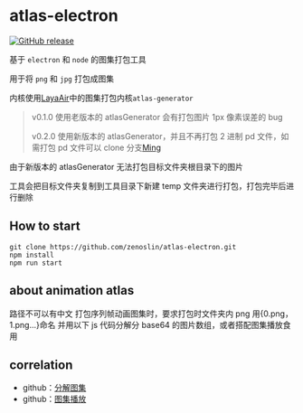 # atlas-electron

[![GitHub release](https://img.shields.io/badge/release-v0.2.0-blue.svg)](https://github.com/zenoslin/atlas-electron/releases)

基于 `electron` 和 `node` 的图集打包工具

用于将 `png` 和 `jpg` 打包成图集

内核使用[LayaAir](https://github.com/layabox/layaair)中的图集打包内核`atlas-generator`

> v0.1.0 使用老版本的 atlasGenerator 会有打包图片 1px 像素误差的 bug
>
> v0.2.0 使用新版本的 atlasGenerator，并且不再打包 2 进制 pd 文件，如需打包 pd 文件可以 clone 分支[Ming](https://github.com/zenoslin/atlas-electron/tree/Ming)

由于新版本的 atlasGenerator 无法打包目标文件夹根目录下的图片

工具会把目标文件夹复制到工具目录下新建 temp 文件夹进行打包，打包完毕后进行删除

## How to start

```shell
git clone https://github.com/zenoslin/atlas-electron.git
npm install
npm run start
```

## about animation atlas

路径不可以有中文
打包序列帧动画图集时，要求打包时文件夹内 png 用{0.png，1.png...}命名
并用以下 js 代码分解分 base64 的图片数组，或者搭配图集播放食用

## correlation

- github：[分解图集](https://github.com/zenoslin/javascript-demo/tree/master/JavaScript/%E5%9B%BE%E9%9B%86%E5%88%86%E8%A7%A3)
- github：[图集播放](https://github.com/zenoslin/atlasPlayer)
